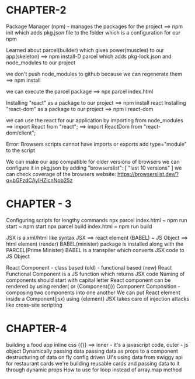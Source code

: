 # CHAPTER-2
Package Manager (npm) - manages the packages for the project
    ==> npm init
    which adds pkg.json file to the folder which is a configuration for our npm

Learned about parcel(builder) which gives power(muscles) to our app(skeleton)
    ==> npm install-D parcel
    which adds pkg-lock.json and node_modules to our project

we don't push node_modules to github because we can regenerate them
    ==> npm install

we can execute the parcel package
    ==> npx parcel index.html

Installing "react" as a package to our project
    ==> npm install react
Installing "react-dom" as a package to our project
    ==> npm i react-dom

we can use the react for our application by importing from node_modules
    ==> import React from "react";
    ==> import ReactDom from "react-dom/client";

Error: Browsers scripts cannot have imports or exports
    add type="module" to the script
    <script type="module" src="./app.js"></script>

We can make our app compatible for older versions of browsers 
    we can configure  it in pkg.json by adding
        "browserslist": [
                "last 10 versions"
         ]
    we can check coverage of the browsers website: https://browserslist.dev/?q=bGFzdCAyIHZlcnNpb25z


# CHAPTER - 3

Configuring scripts for lengthy commands
    npx parcel index.html ~ npm run start ~ npm start
    npx parcel build index.html ~ npm run build

JSX is a xml/html like syntax
    JSX ==> react element (BABEL) ~ JS Object ==> html element (render)
    BABEL(minister) package is installed along with the PARCEL(Prime Minister)
    BABEL is a transpiler which converts JSX code to JS Object

React Component
    - class based (old)
    - functional based (new) 
    React Functional Component is a JS function which returns JSX code
    Naming of components should start with capital letter
    React component can be rendered by using render(<Component/> or {Component()})
    Component Composition - composing two components into one another
    We can put React element inside a Component(jsx) using {element}
    JSX takes care of injection attacks like cross-site scripting 

# CHAPTER-4
building a food app
inline css  {{}} ==> inner - it's a javascript code, outer - js object
Dynamically passing data
    passing data as props to a component 
    destructuring of data on fly
config driven UI's
using data from swiggy api for restaurant cards
we're building reusable cards and passing data to it through dynamic props
How to use for loop instead of array.map method